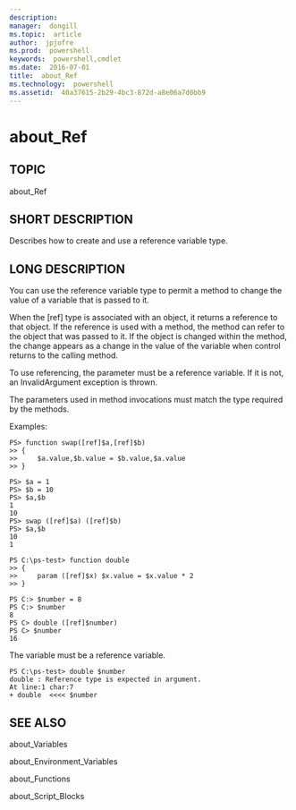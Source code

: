 ```yaml
---
description:  
manager:  dongill
ms.topic:  article
author:  jpjofre
ms.prod:  powershell
keywords:  powershell,cmdlet
ms.date:  2016-07-01
title:  about_Ref
ms.technology:  powershell
ms.assetid:  40a37615-2b29-4bc3-872d-a8e06a7d0bb9
---
```


# about_Ref
## TOPIC  
 about\_Ref  
  
## SHORT DESCRIPTION  
 Describes how to create and use a reference variable type.  
  
## LONG DESCRIPTION  
 You can use the reference variable type to permit a method to change the value of a variable that is passed to it.  
  
 When the \[ref\] type is associated with an object, it returns a reference to that object. If the reference is used with a method, the method can refer to the object that was passed to it. If the object is changed within the method, the change appears as a change in the value of the variable when control returns to the calling method.  
  
 To use referencing, the parameter must be a reference variable. If it is not, an InvalidArgument exception is thrown.  
  
 The parameters used in method invocations must match the type required by the methods.  
  
 Examples:  
  
```  
PS> function swap([ref]$a,[ref]$b)   
>> {   
>>     $a.value,$b.value = $b.value,$a.value   
>> }  
  
PS> $a = 1  
PS> $b = 10  
PS> $a,$b  
1  
10  
PS> swap ([ref]$a) ([ref]$b)  
PS> $a,$b  
10  
1  
  
PS C:\ps-test> function double  
>> {  
>>     param ([ref]$x) $x.value = $x.value * 2  
>> }  
  
PS C:> $number = 8  
PS C:> $number  
8  
PS C> double ([ref]$number)  
PS C> $number  
16  
```  
  
 The variable must be a reference variable.  
  
```  
PS C:\ps-test> double $number  
double : Reference type is expected in argument.  
At line:1 char:7  
+ double  <<<< $number  
```  
  
## SEE ALSO  
 about\_Variables  
  
 about\_Environment\_Variables  
  
 about\_Functions  
  
 about\_Script\_Blocks

